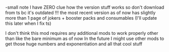 -small note I have ZERO clue how the version stuff works so don't download from ts bc it's outdated !!! the most recent version as of now has slightly more than 1 page of jokers + booster packs and consumables
(I'll update this later when I fix ts)

I don't think this mod requires any additional mods to work properly other than like the bare minimum as of now
In the future I might use other mods to get those huge numbers and exponentiation and all that cool stuff
